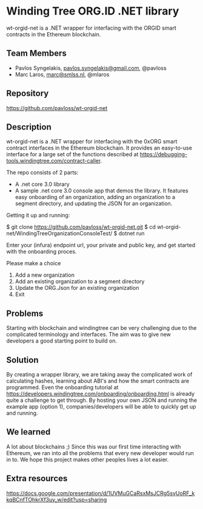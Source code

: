 # Winding Tree ORG.ID .NET library

wt-orgid-net is a .NET wrapper for interfacing with the ORGID smart contracts in the Ethereum blockchain. 


## Team Members

* Pavlos Syngelakis, pavlos.syngelakis@gmail.com, @pavloss
* Marc Laros, marc@smlss.nl, @mlaros

## Repository

https://github.com/pavloss/wt-orgid-net

## Description

wt-orgid-net is a .NET wrapper for interfacing with the 0xORG smart contract interfaces in the Ethereum blockchain. It provides an easy-to-use interface for a large set of the functions described at https://debugging-tools.windingtree.com/contract-caller.

The repo consists of 2 parts:
- A .net core 3.0 library 
- A sample .net core 3.0 console app that demos the library. It features easy onboarding of an organization, adding an organization to a segment directory, and updating the JSON for an organization.

Getting it up and running:

$ git clone https://github.com/pavloss/wt-orgid-net.git
$ cd wt-orgid-net/WindingTreeOrganizationConsoleTest/
$ dotnet run

Enter your (infura) endpoint url, your private and public key, and get started with the onboarding proces.

Please make a choice
1. Add a new organization
2. Add an existing organization to a segment directory
3. Update the ORG.Json for an existing organization
9. Exit



## Problems
Starting with blockchain and windingtree can be very challenging due to the complicated terminology and interfaces. The aim was to give new developers a good starting point to build on.

## Solution
By creating a wrapper library, we are taking away the complicated work of calculating hashes, learning about ABI's and how the smart contracts are programmed. Even the onboarding tutorial at https://developers.windingtree.com/onboarding/onboarding.html is already quite a challenge to get through. 
By hosting your own JSON and running the example app (option 1), companies/developers will be able to quickly get up and running.


## We learned
A lot about blockchains ;) Since this was our first time interacting with Ethereum, we ran into all the problems that every new developer would run in to. We hope this project makes other peoples lives a lot easier.


## Extra resources
https://docs.google.com/presentation/d/1UVMuGCaRsxMsJCRg5syUoRF_kkqBCnfTOhkrXf3uy_w/edit?usp=sharing

